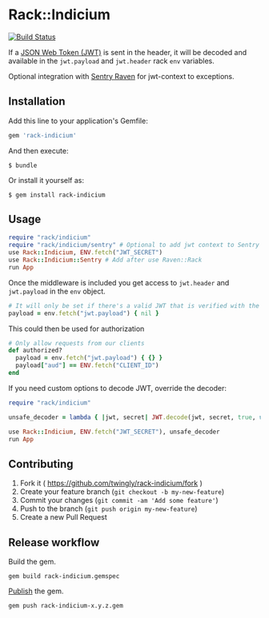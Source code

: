 # Rack::Indicium

[![Build Status](https://magnum.travis-ci.com/twingly/rack-indicium.svg?token=ADz8fWxRD3uP4KZPPZQS&branch=master)](https://magnum.travis-ci.com/twingly/rack-indicium)

If a [JSON Web Token (JWT)](http://jwt.io/) is sent in the header, it will be decoded and available in the `jwt.payload` and `jwt.header` rack `env` variables.

Optional integration with [Sentry Raven] for jwt-context to exceptions.

## Installation

Add this line to your application's Gemfile:

```ruby
gem 'rack-indicium'
```

And then execute:

    $ bundle

Or install it yourself as:

    $ gem install rack-indicium

## Usage

```Ruby
require "rack/indicium"
require "rack/indicium/sentry" # Optional to add jwt context to Sentry
use Rack::Indicium, ENV.fetch("JWT_SECRET")
use Rack::Indicium::Sentry # Add after use Raven::Rack
run App
```

Once the middleware is included you get access to `jwt.header` and `jwt.payload` in the `env` object.

```Ruby
# It will only be set if there's a valid JWT that is verified with the jwt secret
payload = env.fetch("jwt.payload") { nil }
```

This could then be used for authorization

```Ruby
# Only allow requests from our clients
def authorized?
  payload = env.fetch("jwt.payload") { {} }
  payload["aud"] == ENV.fetch("CLIENT_ID")
end
```

If you need custom options to decode JWT, override the decoder:

```Ruby
require "rack/indicium"

unsafe_decoder = lambda { |jwt, secret| JWT.decode(jwt, secret, true, verify_expiration: false) }

use Rack::Indicium, ENV.fetch("JWT_SECRET"), unsafe_decoder
run App
```

## Contributing

1. Fork it ( https://github.com/twingly/rack-indicium/fork )
2. Create your feature branch (`git checkout -b my-new-feature`)
3. Commit your changes (`git commit -am 'Add some feature'`)
4. Push to the branch (`git push origin my-new-feature`)
5. Create a new Pull Request

[Sentry Raven]: https://github.com/getsentry/raven-ruby

## Release workflow

Build the gem.

    gem build rack-indicium.gemspec

[Publish](http://guides.rubygems.org/publishing/) the gem.

    gem push rack-indicium-x.y.z.gem

